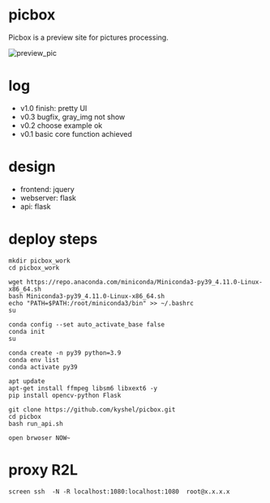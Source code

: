 # picbox
Picbox is a preview site for pictures processing.

 ![preview_pic](https://user-images.githubusercontent.com/11898075/162750212-a90e431d-9a78-4429-801f-8f6c95ebafd2.png)

# log
- v1.0 finish: pretty UI
- v0.3 bugfix, gray_img not show
- v0.2 choose example ok 
- v0.1 basic core function achieved

# design
- frontend: jquery
- webserver: flask
- api: flask


# deploy steps
```
mkdir picbox_work 
cd picbox_work

wget https://repo.anaconda.com/miniconda/Miniconda3-py39_4.11.0-Linux-x86_64.sh 
bash Miniconda3-py39_4.11.0-Linux-x86_64.sh 
echo "PATH=$PATH:/root/miniconda3/bin" >> ~/.bashrc
su

conda config --set auto_activate_base false
conda init
su

conda create -n py39 python=3.9
conda env list
conda activate py39

apt update
apt-get install ffmpeg libsm6 libxext6 -y
pip install opencv-python Flask

git clone https://github.com/kyshel/picbox.git
cd picbox
bash run_api.sh

open brwoser NOW~
```



# proxy R2L
```
screen ssh  -N -R localhost:1080:localhost:1080  root@x.x.x.x
```
